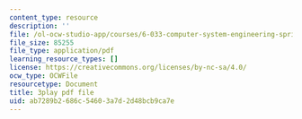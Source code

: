 ```yaml
---
content_type: resource
description: ''
file: /ol-ocw-studio-app/courses/6-033-computer-system-engineering-spring-2018/ab7289b2686c54603a7d2d48bcb9ca7e_r2_-2KW76ec.pdf
file_size: 85255
file_type: application/pdf
learning_resource_types: []
license: https://creativecommons.org/licenses/by-nc-sa/4.0/
ocw_type: OCWFile
resourcetype: Document
title: 3play pdf file
uid: ab7289b2-686c-5460-3a7d-2d48bcb9ca7e
---
```

